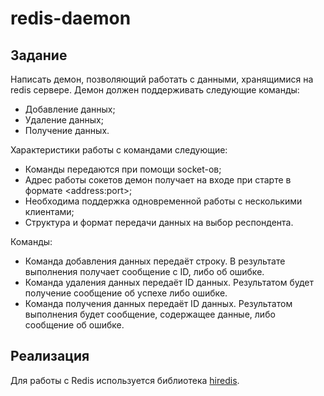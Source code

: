 # redis-daemon
## Задание
Написать демон, позволяющий работать с данными, хранящимися на redis сервере. Демон должен поддерживать следующие команды:
- Добавление данных;
- Удаление данных;
- Получение данных.

Характеристики работы с командами следующие:
- Команды передаются при помощи socket-ов;
- Адрес работы сокетов демон получает на входе при старте в формате \<address:port\>;
- Необходима поддержка одновременной работы с несколькими клиентами;
- Структура и формат передачи данных на выбор респондента.

Команды:
- Команда добавления данных передаёт строку. В результате выполнения получает сообщение с ID, либо об ошибке.
- Команда удаления данных передаёт ID данных. Результатом будет получение сообщение об успехе либо ошибке.
- Команда получения данных передаёт ID данных. Результатом выполнения будет сообщение, содержащее данные, либо сообщение об ошибке.

## Реализация
Для работы с Redis используется библиотека [hiredis](https://github.com/redis/hiredis).
